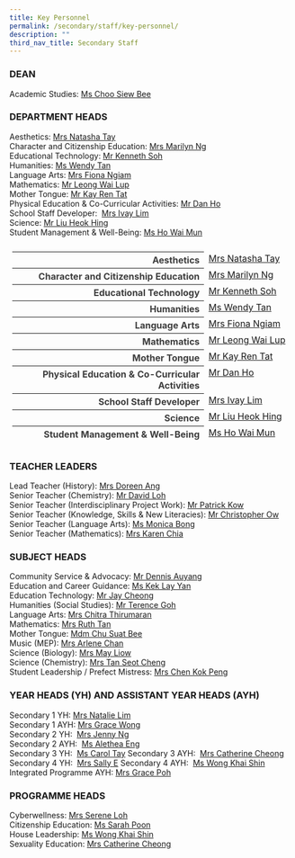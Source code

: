 ```yaml
---
title: Key Personnel
permalink: /secondary/staff/key-personnel/
description: ""
third_nav_title: Secondary Staff
---
```

### DEAN

Academic Studies: [Ms Choo Siew Bee](mailto:choo_siew_bee@schools.gov.sg)

### DEPARTMENT HEADS

Aesthetics: [Mrs Natasha Tay](mailto:sophia_natasha_wei_junhao@schools.gov.sg)  
Character and Citizenship Education: [Mrs Marilyn Ng](mailto:lau_li-lin_marilyn@schools.gov.sg)  
Educational Technology: [Mr Kenneth Soh](mailto:soh_chen_wai_kenneth@schools.gov.sg)  
Humanities: [Ms Wendy Tan](mailto:wendy_li-_jin_tan@schools.gov.sg)  
Language Arts: [Mrs Fiona Ngiam](mailto:fiona_ngiam@schools.gov.sg)  
Mathematics: [Mr Leong Wai Lup](mailto:leong_wai_lup@schools.gov.sg)  
Mother Tongue: [Mr Kay Ren Tat](mailto:kay_ren_tat@schools.gov.sg)  
Physical Education & Co-Curricular Activities: [Mr Dan Ho](mailto:dan_ho@schools.gov.sg)  
School Staff Developer:  [Mrs Ivay Lim](mailto:tan_sin_yee_ivay@schools.gov.sg)  
Science: [Mr Liu Heok Hing](mailto:liu_heok_hing@schools.gov.sg)  
Student Management & Well-Being: [Ms Ho Wai Mun](mailto:ho_wai_mun@schools.gov.sg)

<style type="text/css">
.tg {
    color: #3D3D3D;
    padding: 10px 5px;
    text-align: left;
}
.tg td {
    overflow: hidden;
    word-break: normal;
}
.tg th {
    color: #3D3D3D;
    font-weight: bold;
}
.tg .tr-norm {
    vertical-align: top;
	    white-space: nowrap;
}
.tg .tr-header {
    text-align: right;
    font-weight: bold;
    vertical-align: top;
}
</style>

<table class="tg">
  <thead>
    <tr>
      <th class="tr-header">Aesthetics</th>
      <td class="tr-norm"><a href="mailto:sophia_natasha_wei_junhao@schools.gov.sg">Mrs Natasha Tay</a></td>
    </tr>
    <tr>
      <th class="tr-header">Character and Citizenship Education</th>
      <td class="tr-norm"><a href="mailto:lau_li-lin_marilyn@schools.gov.sg">Mrs Marilyn Ng</a></td>
    </tr>
    <tr>
      <th class="tr-header">Educational Technology</th>
      <td class="tr-norm"><a href="mailto:soh_chen_wai_kenneth@schools.gov.sg">Mr Kenneth Soh</a></td>
    </tr>
    <tr>
      <th class="tr-header">Humanities</th>
      <td class="tr-norm"><a href="mailto:wendy_li-_jin_tan@schools.gov.sg">Ms Wendy Tan</a></td>
    </tr>
    <tr>
      <th class="tr-header">Language Arts</th>
      <td class="tr-norm"><a href="mailto:fiona_ngiam@schools.gov.sg">Mrs Fiona Ngiam</a></td>
    </tr>
    <tr>
      <th class="tr-header">Mathematics</th>
      <td class="tr-norm"><a href="mailto:leong_wai_lup@schools.gov.sg">Mr Leong Wai Lup</a></td>
    </tr>
    <tr>
      <th class="tr-header">Mother Tongue</th>
      <td class="tr-norm"><a href="mailto:kay_ren_tat@schools.gov.sg">Mr Kay Ren Tat</a></td>
    </tr>
    <tr>
      <th class="tr-header">Physical Education &amp; Co-Curricular Activities</th>
      <td class="tr-norm"><a href="mailto:dan_ho@schools.gov.sg">Mr Dan Ho</a></td>
    </tr>
    <tr>
      <th class="tr-header">School Staff Developer</th>
      <td class="tr-norm"><a href="mailto:tan_sin_yee_ivay@schools.gov.sg">Mrs Ivay Lim</a></td>
    </tr>
    <tr>
      <th class="tr-header">Science</th>
      <td class="tr-norm"><a href="mailto:liu_heok_hing@schools.gov.sg">Mr Liu Heok Hing</a></td>
    </tr>
    <tr>
      <th class="tr-header">Student Management &amp; Well-Being</th>
      <td class="tr-norm"><a href="mailto:ho_wai_mun@schools.gov.sg">Ms Ho Wai Mun</a></td>
    </tr>
  </thead>
  <tbody>
  </tbody>
</table>

### TEACHER LEADERS

Lead Teacher (History): [Mrs Doreen Ang](mailto:lim_li_huang_doreen@schools.gov.sg)  
Senior Teacher (Chemistry): [Mr David Loh](mailto:loh_jee_yong_david@schools.gov.sg)  
Senior Teacher (Interdisciplinary Project Work): [Mr Patrick Kow](mailto:kow_eng_swee_patrick@schools.gov.sg)  
Senior Teacher (Knowledge, Skills & New Literacies): [Mr Christopher Ow](mailto:ow_chee_keong_christopher@schools.gov.sg)  
Senior Teacher (Language Arts): [Ms Monica Bong](mailto:monica_bong@schools.gov.sg)  
Senior Teacher (Mathematics): [Mrs Karen Chia](mailto:low_geok_lin_karen@schools.gov.sg)

### SUBJECT HEADS

Community Service & Advocacy: [Mr Dennis Auyang](mailto:auyang_seh_hon_dennis@schools.gov.sg)  
Education and Career Guidance: [Ms Kek Lay Yan](mailto:kek_lay_yan@schools.gov.sg)  
Education Technology: [Mr Jay Cheong](mailto:jay_cheong_han_wen@schools.gov.sg)  
Humanities (Social Studies): [Mr Terence Goh](mailto:goh_keng_lee_terence@mgs.sch.edu.sg)  
Language Arts: [Mrs Chitra Thirumaran](mailto:chitra_thirumaran@schools.gov.sg)  
Mathematics: [Mrs Ruth Tan](mailto:ruth_tan@schools.gov.sg)  
Mother Tongue: [Mdm Chu Suat Bee](mailto:chu_suat_bee@schools.gov.sg)  
Music (MEP): [Mrs Arlene Chan](mailto:low_siew_kheng_arlene@schools.gov.sg)  
Science (Biology): [Mrs May Liow](mailto:phua_poh_eng@schools.gov.sg)  
Science (Chemistry): [Mrs Tan Seot Cheng](mailto:lim_seot_cheng@schools.gov.sg)  
Student Leadership / Prefect Mistress: [Mrs Chen Kok Peng](mailto:chen_kok_peng@schools.gov.sg)

### YEAR HEADS (YH) AND ASSISTANT YEAR HEADS (AYH)

Secondary 1 YH: [Mrs Natalie Lim](mailto:natalie_chew@schools.gov.sg)  
Secondary 1 AYH: [Mrs Grace Wong](mailto:grace_yeo_hui_ling@schools.gov.sg)  
Secondary 2 YH:  [Mrs Jenny Ng](mailto:chng_sze_kuen@schools.gov.sg)  
Secondary 2 AYH:  [Ms Alethea Eng](mailto:xiu_ying_alethea_eng@schools.gov.sg)  
Secondary 3 YH:  [Ms Carol Tay](mailto:carol_tay_dan_guey@schools.gov.sg)
Secondary 3 AYH:  [Mrs Catherine Cheong](mailto:catherine_cheong@schools.gov.sg)  
Secondary 4 YH:  [Mrs Sally E](mailto:pang_sally@schools.gov.sg)
Secondary 4 AYH:  [Ms Wong Khai Shin](mailto:wong_khai_shin@schools.gov.sg)   
Integrated Programme AYH: [Mrs Grace Poh](mailto:grace_poh@schools.gov.sg)

### PROGRAMME HEADS

Cyberwellness: [Mrs Serene Loh](mailto:boo_serene@schools.gov.sg)  
Citizenship Education: [Ms Sarah Poon](mailto:janine_sarah_poon@schools.gov.sg)  
House Leadership: [Ms Wong Khai Shin](mailto:wong_khai_shin@schools.gov.sg)  
Sexuality Education: [Mrs Catherine Cheong](mailto:catherine_cheong@schools.gov.sg)